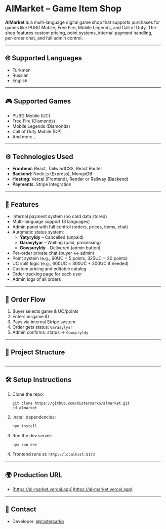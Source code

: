 # AlMarket – Game Item Shop

**AlMarket** is a multi-language digital game shop that supports purchases for games like PUBG Mobile, Free Fire, Mobile Legends, and Call of Duty. The shop features custom pricing, point systems, internal payment handling, per-order chat, and full admin control.

---

## 🌐 Supported Languages

- Turkmen
- Russian
- English

---

## 🎮 Supported Games

- PUBG Mobile (UC)
- Free Fire (Diamonds)
- Mobile Legends (Diamonds)
- Call of Duty Mobile (CP)
- And more...

---

## ⚙️ Technologies Used

- **Frontend**: React, TailwindCSS, React Router
- **Backend**: Node.js (Express), MongoDB
- **Hosting**: Vercel (Frontend), Render or Railway (Backend)
- **Payments**: Stripe Integration

---

## 🚀 Features

- Internal payment system (no card data stored)
- Multi-language support (3 languages)
- Admin panel with full control (orders, prices, items, chat)
- Automatic status system:
  - **Ýatyryldy** – Cancelled (unpaid)
  - **Garasylyar** – Waiting (paid, processing)
  - **Gowşuryldy** – Delivered (admin button)
- Per-order private chat (buyer ↔ admin)
- Point system (e.g., 60UC = 5 points, 325UC = 20 points)
- UC split logic (e.g., 600UC = 300UC + 300UC if needed)
- Custom pricing and editable catalog
- Order tracking page for each user
- Admin logs of all orders

---

## 🧾 Order Flow

1. Buyer selects game & UC/points
2. Enters in-game ID
3. Pays via internal Stripe system
4. Order gets status: `Garasylyar`
5. Admin confirms: status → `Gowşuryldy`

---

## 📁 Project Structure
```

```

---

## 🛠️ Setup Instructions

1. Clone the repo:
   ```bash
   git clone https://github.com/mistersarko/almarket.git
   cd almarket
   ```

2. Install dependencies:
   ```bash
   npm install
   ```

3. Run the dev server:
   ```bash
   npm run dev
   ```

4. Frontend runs at: `http://localhost:5173`

---

## 🌍 Production URL

- [https://al-market.vercel.app](https://al-market.vercel.app)

---

## 📩 Contact

- Developer: [@mistersarko](https://github.com/mistersarko)

